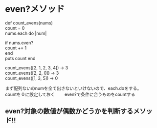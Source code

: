 # even?メソッド

def count_evens(nums)  
 count = 0  
 nums.each do |num|  
 
 if nums.even?  
  count += 1  
 end  
 puts count
end

count_evens([2, 1, 2, 3, 4]) → 3  
count_evens([2, 2, 0]) → 3  
count_evens([1, 3, 5]) → 0  

まず配列ないのnumを全て出さないといけないので、each.doをする。　　
countを０に設定しておく　　
even?で条件に合うものをcountする

## even?対象の数値が偶数かどうかを判断するメソッド!!

